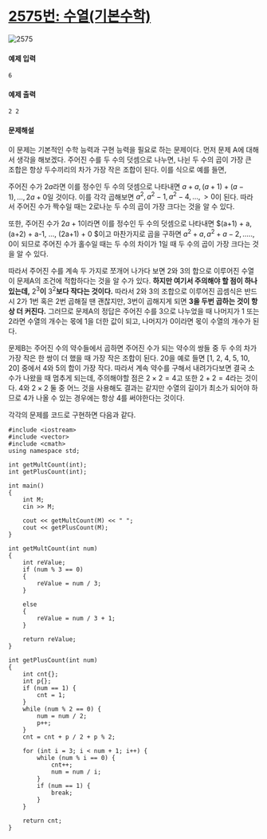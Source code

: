 # [2575번: 수열(기본수학)](https://www.acmicpc.net/problem/2575)
![2575](https://user-images.githubusercontent.com/119858743/214081331-2cf956e4-76ff-4a2c-ba63-43e94306161b.PNG)

#### 예제 입력
```
6
```
#### 예제 출력
```
2 2
```

#### 문제해설
이 문제는 기본적인 수학 능력과 구현 능력을 필요로 하는 문제이다. 먼저 문제 A에 대해서 생각을 해보겠다. 주어진 수를 두 수의 덧셈으로 나누면, 나뉜 두 수의 곱이 가장 큰 조합은  항상 두수끼리의 차가 가장 작은 조합이 된다. 이를 식으로 예를 들면,
<br>

주어진 수가 $2a$라면 이를 정수인 두 수의 덧셈으로 나타내면 $a+a, (a+1) + (a-1), ... , 2a + 0$일 것이다. 이를 각각 곱해보면 $a^2, a^2-1, a^2-4, ..., > 0$이 된다. 따라서 주어진 수가 짝수일 때는 2로나눈 두 수의 곱이 가장 크다는 것을 알 수 있다.
<br>
 
또한, 주어진 수가 $2a+1$이라면 이를 정수인 두 수의 덧셈으로 나타내면 $(a+1) + a, (a+2) + a-1, ..., (2a+1) + 0 $이고 마찬가지로 곱을 구하면 $a^2+a, a^2+a-2,.....,0$이 되므로 
주어진 수가 홀수일 때는 두 수의 차이가 1일 때 두 수의 곱이 가장 크다는 것을 알 수 있다.
<br>

따라서 주어진 수를 계속 두 가지로 쪼개어 나가다 보면 2와 3의 합으로 이루어진 수열이 문제A의 조건에 적합하다는 것을 알 수가 있다. **하지만 여기서 주의해야 할 점이 하나 있는데,** $2^3$**이** $3^2$**보다 작다는 것이다.** 따라서 2와 3의 조합으로 이루어진 곱셈식은 반드시 2가 1번 혹은 2번 곱해질 땐 괜찮지만, 3번이 곱해지게 되면 **3을 두번 곱하는 것이 항상 더 커진다.** 그러므로 문제A의 정답은 주어진 수를 3으로 나누었을 때 나머지가 1 또는 2라면 수열의 개수는 몫에 1을 더한 값이 되고, 나머지가 0이라면 몫이 수열의 개수가 된다.
<br>

문제B는 주어진 수의 약수들에서 곱하면 주어진 수가 되는 약수의 쌍들 중 두 수의 차가 가장 작은 한 쌍이 더 했을 때 가장 작은 조합이 된다. 20을 예로 들면 [1, 2, 4, 5, 10, 20]
중에서 4와 5의 합이 가장 작다. 따라서 계속 약수를 구해서 내려가다보면 결국 소수가 나왔을 때 멈추게 되는데, 주의해야할 점은 $2 \times 2 = 4$고 또한 $2 + 2 = 4$라는 것이다. 4와 $2 \times 2$ 둘 중 어느 것을 사용해도 결과는 같지만 수열의 길이가 최소가 되어야 하므로 4가 나올 수 있는 경우에는 항상 4를 써야한다는 것이다. 
<br>

각각의 문제를 코드로 구현하면 다음과 같다.
```
#include <iostream>
#include <vector>
#include <cmath>
using namespace std;

int getMultCount(int);
int getPlusCount(int);

int main()
{
	int M;
	cin >> M;

	cout << getMultCount(M) << " ";
	cout << getPlusCount(M);
}

int getMultCount(int num)
{
	int reValue;
	if (num % 3 == 0)
	{
		reValue = num / 3;
	}

	else
	{
		reValue = num / 3 + 1;
	}

	return reValue;
}

int getPlusCount(int num)
{
    int cnt{};
    int p{};
    if (num == 1) {
        cnt = 1;
    }
    while (num % 2 == 0) {
        num = num / 2;
        p++;
    }
    cnt = cnt + p / 2 + p % 2;

    for (int i = 3; i < num + 1; i++) {
        while (num % i == 0) {
            cnt++;
            num = num / i;
        }
        if (num == 1) {
            break;
        }
    }

    return cnt;
}
```
